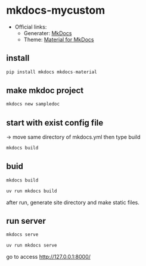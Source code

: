 # mkdocs-mycustom

- Official links:
  - Generater: [MkDocs](https://www.mkdocs.org/)
  - Theme: [Material for MkDocs](https://squidfunk.github.io/mkdocs-material/)

## install
```python
pip install mkdocs mkdocs-material
```

## make mkdoc project
```bash
mkdocs new sampledoc
```

## start with exist config file
-> move same directory of mkdocs.yml then type build
```bash 
mkdocs build
```

## buid
```bash
mkdocs build
```
```bash
uv run mkdocs build
```
after run, generate site directory and make static files.

## run server 
```bash
mkdocs serve
```
```bash
uv run mkdocs serve
```
go to access http://127.0.0.1:8000/